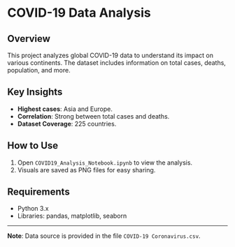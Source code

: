 # COVID-19 Data Analysis

## Overview
This project analyzes global COVID-19 data to understand its impact on various continents. The dataset includes information on total cases, deaths, population, and more.

## Key Insights
- **Highest cases**: Asia and Europe.
- **Correlation**: Strong between total cases and deaths.
- **Dataset Coverage**: 225 countries.

## How to Use
1. Open `COVID19_Analysis_Notebook.ipynb` to view the analysis.
2. Visuals are saved as PNG files for easy sharing.

## Requirements
- Python 3.x
- Libraries: pandas, matplotlib, seaborn

---
**Note**: Data source is provided in the file `COVID-19 Coronavirus.csv`.
